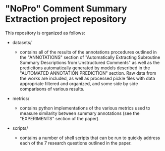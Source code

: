 # "NoPro" Comment Summary Extraction project repository

This repository is organized as follows:

* datasets/
	* contains all of the results of the annotations procedures outlined in the "ANNOTATIONS" section of "Automatically Extracting Subroutine Summary Descriptions from Unstructured Comments" as well as the predicitons automatically generated by models described in the "AUTOMATED ANNOTATION PREDICTION" section. Raw data from the works are included, as well as processed pickle files with data appropriate filtered and organized, and some side by side comparisons of various results.

* metrics/ 
	* contains python implementations of the various metrics used to measure similarity between summary annotations (see the "EXPERIMENTS" section of the paper). 

* scripts/
	* contains a number of shell scripts that can be run to quickly address each of the 7 research questions outlined in the paper.